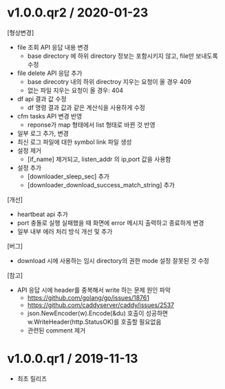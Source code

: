 v1.0.0.qr2 / 2020-01-23
===================
[형상변경]
  * file 조회 API 응답 내용 변경
    - base directory 에 하위 directory 정보는 포함시키지 않고, file만 보내도록 수정
  * file delete API 응답 추가
    - base direcotry 내의 하위 directroy 지우는 요청이 올 경우 409
    - 없는 파일 지우는 요청이 올 경우: 404
  * df api 결과 값 수정
	  - df 명령 결과 값과 같은 계산식을 사용하게 수정
  * cfm tasks API 변경 반영
    - reponse가 map 형태에서 list 형태로 바뀐 것 반영
  * 일부 로그 추가, 변경
  * 최신 로그 파일에 대한 symbol link 파일 생성
  * 설정 제거
    * [if_name] 제거되고, listen_addr 의 ip,port 값을 사용함
  * 설정 추가
    * [downloader_sleep_sec] 추가
    * [downloader_download_success_match_string] 추가

[개선]
  * heartbeat api 추가
  * port 충돌로 실행 실패했을 때 화면에 error 메시지 출력하고 종료하게 변경
  * 일부 내부 에러 처리 방식 개선 및 추가

[버그]
  * download 시에 사용하는 임시 directory의 권한 mode 설정 잘못된 것 수정

[참고]
  * API 응답 시에 header를 중복해서 write 하는 문제 원인 파악
    - https://github.com/golang/go/issues/18761
    - https://github.com/caddyserver/caddy/issues/2537
    - json.NewEncoder(w).Encode(&du) 호출이 성공하면 w.WriteHeader(http.StatusOK)를 호출할 필요없음
    - 관련된 comment 제거

v1.0.0.qr1 / 2019-11-13
===================
* 최초 릴리즈
